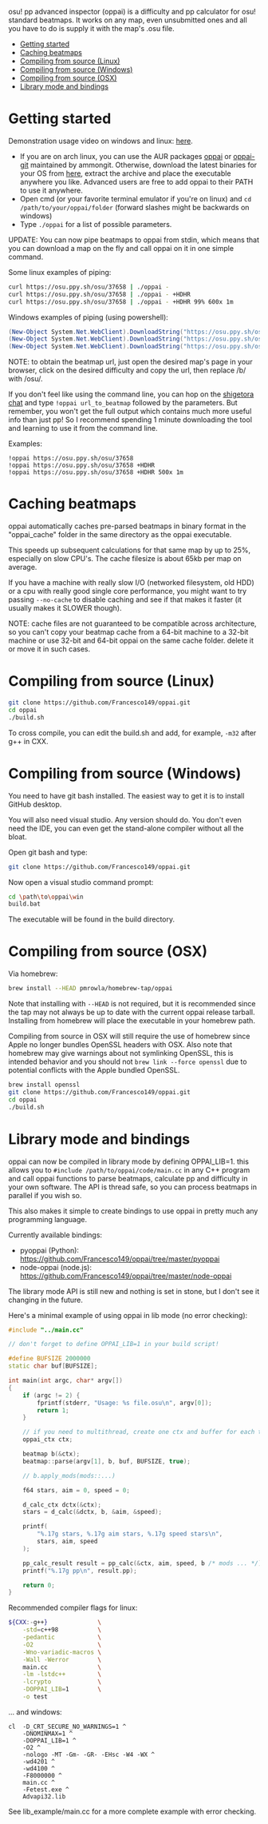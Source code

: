 osu! pp advanced inspector (oppai) is a difficulty and pp calculator for osu!
standard beatmaps. It works on any map, even unsubmitted ones and all you have
to do is supply it with the map's .osu file.

- [Getting started](#getting-started)
- [Caching beatmaps](#caching-beatmaps)
- [Compiling from source (Linux)](#compiling-from-source-linux)
- [Compiling from source (Windows)](#compiling-from-source-windows)
- [Compiling from source (OSX)](#compiling-from-source-osx)
- [Library mode and bindings](#library-mode-and-bindings)

# Getting started
Demonstration usage video on windows and linux:
[here](https://my.mixtape.moe/wasune.webm).

* If you are on arch linux, you can use the AUR packages
[oppai](https://aur.archlinux.org/packages/oppai/) or
[oppai-git](https://aur.archlinux.org/packages/oppai-git/) maintained by
ammongit.
Otherwise, download the latest binaries for your OS from
[here](https://github.com/Francesco149/oppai/releases), extract the archive
and place the executable anywhere you like. Advanced users are free to add oppai
to their PATH to use it anywhere.
* Open cmd (or your favorite terminal emulator if you're on linux) and
`cd /path/to/your/oppai/folder` (forward slashes might be backwards on
windows)
* Type `./oppai` for a list of possible parameters.

UPDATE:
You can now pipe beatmaps to oppai from stdin, which means that you can download
a map on the fly and call oppai on it in one simple command.

Some linux examples of piping:
```bash
curl https://osu.ppy.sh/osu/37658 | ./oppai -
curl https://osu.ppy.sh/osu/37658 | ./oppai - +HDHR
curl https://osu.ppy.sh/osu/37658 | ./oppai - +HDHR 99% 600x 1m
```

Windows examples of piping (using powershell):
```powershell
(New-Object System.Net.WebClient).DownloadString("https://osu.ppy.sh/osu/37658") | ./oppai -
(New-Object System.Net.WebClient).DownloadString("https://osu.ppy.sh/osu/37658") | ./oppai - +HDHR
(New-Object System.Net.WebClient).DownloadString("https://osu.ppy.sh/osu/37658") | ./oppai - +HDHR 99% 600x 1m
```

NOTE: to obtain the beatmap url, just open the desired map's page in your
browser, click on the desired difficulty and copy the url, then replace /b/ with
/osu/.

If you don't feel like using the command line, you can hop on the
[shigetora chat](https://www.twitch.tv/shigetora) and type
`!oppai url_to_beatmap` followed by the parameters. But remember, you won't get
the full output which contains much more useful info than just pp! So I
recommend spending 1 minute downloading the tool and learning to use it from
the command line.

Examples:
```
!oppai https://osu.ppy.sh/osu/37658
!oppai https://osu.ppy.sh/osu/37658 +HDHR
!oppai https://osu.ppy.sh/osu/37658 +HDHR 500x 1m
```

# Caching beatmaps
oppai automatically caches pre-parsed beatmaps in binary format in the
"oppai\_cache" folder in the same directory as the oppai executable.

This speeds up subsequent calculations for that same map by up to 25%,
especially on slow CPU's. The cache filesize is about 65kb per map on average.

If you have a machine with really slow I/O (networked filesystem, old HDD) or
a cpu with really good single core performance, you might want to try passing
```--no-cache``` to disable caching and see if that makes it faster (it usually
makes it SLOWER though).

NOTE: cache files are not guaranteed to be compatible across architecture, so
      you can't copy your beatmap cache from a 64-bit machine to a 32-bit
      machine or use 32-bit and 64-bit oppai on the same cache folder.
      delete it or move it in such cases.

# Compiling from source (Linux)
```bash
git clone https://github.com/Francesco149/oppai.git
cd oppai
./build.sh
```

To cross compile, you can edit the build.sh and add, for example, ```-m32```
after g++ in CXX.

# Compiling from source (Windows)
You need to have git bash installed. The easiest way to get it is to install
GitHub desktop.

You will also need visual studio. Any version should do. You don't even need the
IDE, you can even get the stand-alone compiler without all the bloat.

Open git bash and type:

```bash
git clone https://github.com/Francesco149/oppai.git
```

Now open a visual studio command prompt:
```bash
cd \path\to\oppai\win
build.bat
```

The executable will be found in the build directory.

# Compiling from source (OSX)
Via homebrew:
```bash
brew install --HEAD pmrowla/homebrew-tap/oppai
```
Note that installing with ```--HEAD``` is not required, but it is recommended
since the tap may not always be up to date with the current oppai release
tarball. Installing from homebrew will place the executable in your homebrew
path.

Compiling from source in OSX will still require the use of homebrew since Apple
no longer bundles OpenSSL headers with OSX. Also note that homebrew may give
warnings about not symlinking OpenSSL, this is intended behavior and you should
not ```brew link --force openssl``` due to potential conflicts with the Apple
bundled OpenSSL.
```bash
brew install openssl
git clone https://github.com/Francesco149/oppai.git
cd oppai
./build.sh
```

# Library mode and bindings
oppai can now be compiled in library mode by defining OPPAI_LIB=1. this allows
you to ```#include /path/to/oppai/code/main.cc``` in any C++ program and call
oppai functions to parse beatmaps, calculate pp and difficulty in your own
software. The API is thread safe, so you can process beatmaps in parallel if
you wish so.

This also makes it simple to create bindings to use oppai in pretty much any
programming language.

Currently available bindings:
* pyoppai (Python): https://github.com/Francesco149/oppai/tree/master/pyoppai
* node-oppai (node.js): https://github.com/Francesco149/oppai/tree/master/node-oppai

The library mode API is still new and nothing is set in stone, but I don't see
it changing in the future.

Here's a minimal example of using oppai in lib mode (no error checking):

```c++
#include "../main.cc"

// don't forget to define OPPAI_LIB=1 in your build script!

#define BUFSIZE 2000000
static char buf[BUFSIZE];

int main(int argc, char* argv[])
{
    if (argc != 2) {
        fprintf(stderr, "Usage: %s file.osu\n", argv[0]);
        return 1;
    }

    // if you need to multithread, create one ctx and buffer for each thread
    oppai_ctx ctx;

    beatmap b(&ctx);
    beatmap::parse(argv[1], b, buf, BUFSIZE, true);

    // b.apply_mods(mods::...)

    f64 stars, aim = 0, speed = 0;

    d_calc_ctx dctx(&ctx);
    stars = d_calc(&dctx, b, &aim, &speed);

    printf(
        "%.17g stars, %.17g aim stars, %.17g speed stars\n",
        stars, aim, speed
    );

    pp_calc_result result = pp_calc(&ctx, aim, speed, b /* mods ... */);
    printf("%.17g pp\n", result.pp);

    return 0;
}
```

Recommended compiler flags for linux:

```bash
${CXX:-g++}              \
    -std=c++98           \
    -pedantic            \
    -O2                  \
    -Wno-variadic-macros \
    -Wall -Werror        \
    main.cc              \
    -lm -lstdc++         \
    -lcrypto             \
    -DOPPAI_LIB=1        \
    -o test
```

... and windows:
```batch
cl  -D_CRT_SECURE_NO_WARNINGS=1 ^
    -DNOMINMAX=1 ^
    -DOPPAI_LIB=1 ^
    -O2 ^
    -nologo -MT -Gm- -GR- -EHsc -W4 -WX ^
    -wd4201 ^
    -wd4100 ^
    -F8000000 ^
    main.cc ^
    -Fetest.exe ^
    Advapi32.lib
```

See lib_example/main.cc for a more complete example with error checking.
